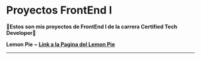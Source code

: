 # Proyectos FrontEnd I 

🙌__Estos son mis proyectos de FrontEnd I de la carrera Certified Tech Developer__🙌

__Lemon Pie ~ [Link a la  Pagina del Lemon Pie](https://sturniolobruno.github.io/practicas/frontend-1/lemonPie)__


***

